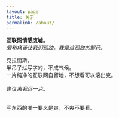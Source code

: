 ```yaml
---
layout: page
title: 关于
permalink: /about/
---
```



**互联网情感废墟。**<br>
*爱和痛苦让我们孤独。我是这孤独的解药。*

克拉丽斯。<br>
半吊子烂写字的，不成气候。<br>
一片纯净的互联网自留地，不想看可以滚出克。<br><br>
建议*离我远一点*。<br><br>

写东西的唯一要义是爽，不爽不要看。
